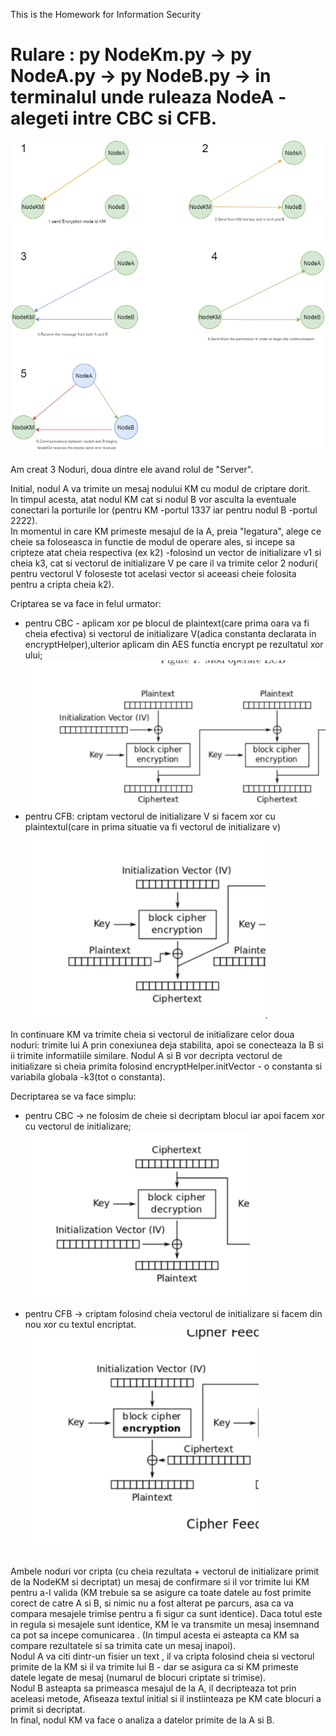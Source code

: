  This is the Homework for Information Security
 
 
 
 <h1>Rulare : py NodeKm.py -> py NodeA.py -> py NodeB.py -> in terminalul unde ruleaza NodeA - alegeti intre CBC si CFB. </h1>
 
 
<p align="center">
  <img src="Untitled Diagram.png" width="500" height="500" title="hover text">
</p>

<h>

Am creat 3 Noduri, doua dintre ele avand rolul de "Server".<p> Initial, nodul A va trimite un mesaj  nodului KM cu modul de criptare dorit.<br> In timpul acesta, atat nodul KM cat si nodul B vor asculta la eventuale conectari la porturile lor (pentru KM -portul 1337 iar pentru nodul B -portul 2222).<br> In momentul in care KM primeste mesajul de la A, preia "legatura", alege ce cheie sa foloseasca in functie de modul de operare ales, si incepe sa cripteze atat cheia respectiva (ex k2) -folosind un vector de initializare v1 si cheia k3, cat si vectorul de initializare V pe care il va trimite celor 2 noduri( pentru vectorul V foloseste tot acelasi vector si aceeasi cheie folosita pentru a cripta cheia k2). <p>Criptarea se va face in felul urmator:
<ul><li>pentru CBC - aplicam xor pe blocul de plaintext(care prima oara va fi cheia efectiva) si vectorul de initializare V(adica constanta declarata in encryptHelper),ulterior aplicam din AES functia encrypt  pe rezultatul xor ului;<img src="1.png" title="hover text"> <li>pentru CFB: criptam vectorul de initializare V si facem xor cu plaintextul(care in prima situatie va fi vectorul de initializare v)<img src="3.png" title="hover text">.</ul>
In continuare KM  va trimite cheia si vectorul de initializare celor doua noduri: trimite lui A prin conexiunea deja stabilita, apoi se conecteaza la B si ii trimite informatiile similare. Nodul A si B vor decripta vectorul de initializare si cheia primita folosind encryptHelper.initVector - o constanta si variabila globala -k3(tot o constanta).
<p>Decriptarea se va face simplu: <ul><li>pentru CBC -> ne folosim de cheie si decriptam blocul iar apoi facem xor cu vectorul de initializare;
  <img src="2.png" title="hover text">
</p><li> pentru CFB -> criptam folosind cheia vectorul de initializare si facem din nou xor cu textul encriptat.<img src="4.png" title="hover text"></ul>
<br> Ambele noduri vor cripta (cu cheia rezultata + vectorul de initializare primit de la NodeKM si decriptat) un mesaj de confirmare si il vor trimite lui KM pentru a-l valida (KM trebuie sa se asigure ca toate datele au fost primite corect de catre A si B, si nimic nu a fost alterat pe parcurs, asa ca va compara mesajele trimise pentru a fi sigur ca sunt identice). Daca totul este in regula si mesajele sunt identice, KM le va transmite un mesaj insemnand ca pot sa incepe comunicarea . (In timpul acesta ei asteapta ca KM sa compare rezultatele si sa trimita cate un mesaj inapoi). 
<br> Nodul A va citi dintr-un fisier un text , il va cripta folosind cheia si vectorul primite de la KM si il va trimite lui B - dar se asigura ca si KM primeste datele legate de mesaj (numarul de blocuri criptate si trimise).
<br> Nodul B asteapta sa primeasca mesajul de la A, il decripteaza tot prin aceleasi metode, Afiseaza textul initial si il instiinteaza pe KM cate blocuri a primit si decriptat.
<br> In final, nodul KM va face o analiza a datelor primite de la A si B.

